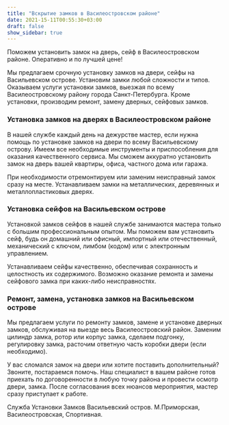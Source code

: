 ```yaml
---
title: "Вскрытие замков в Василеостровском районе"
date: 2021-15-11T00:55:30+03:00 
draft: false 
show_sidebar: true
---
```


Поможем установить замок на дверь, сейф в Василеостровском районе. Оперативно и по лучшей цене!

Мы предлагаем срочную установку замков на двери, сейфы на Васильевском острове. Установим замки любой сложности и типов. Оказываем услуги установки замков, выезжая по всему Василеостровскому району города Санкт-Петербурга. Кроме установки, производим ремонт, замену дверных, сейфовых замков.

### Установка замков на дверях в Василеостровском районе

В нашей службе каждый день на дежурстве мастер, если нужна помощь по установке замков на двери по всему Васильевскому острову. Имеем все необходимые инструменты и приспособления для оказания качественного сервиса. Мы сможем аккуратно установить замок на дверь вашей квартиры, офиса, частного дома или гаража.

При необходимости отремонтируем или заменим неисправный замок сразу на месте. Устанавливаем замки на металлических, деревянных и металлопластиковых дверях.

### Установка сейфов на Васильевском острове

Установкой замков сейфов в нашей службе занимаются мастера только с большим профессиональным опытом. Мы поможем вам установить сейф, будь он домашний или офисный, импортный или отечественный, механический с ключом, лимбом (кодом) или с электронным управлением.

Устанавливаем сейфы качественно, обеспечивая сохранность и целостность их содержимого. Возможно оказание ремонта и замены сейфового замка при каких-либо неисправностях.

### Ремонт, замена, установка замков на Васильевском острове

Мы предлагаем услуги по ремонту замков, замене и установке дверных замков, обслуживая на выезде весь Василеостровский район. Заменим цилиндр замка, ротор или корпус замка, сделаем подгонку, регулировку замка, расточим ответную часть коробки двери (если необходимо).

У вас сломался замок на двери или хотите поставить дополнительный? Звоните, постараемся помочь. Наш специалист в вашем районе готов приехать по договоренности в любую точку района и провести осмотр двери, замка. После согласования всех нюансов мероприятия, мастер сразу приступает к работе.

Служба Установки Замков Васильевский остров. М.Приморская, Василеостровская, Спортивная.